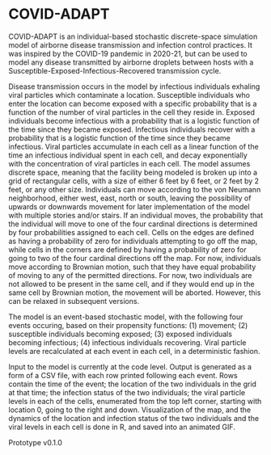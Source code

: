 # COVID-ADAPT

COVID-ADAPT is an individual-based stochastic discrete-space simulation model of airborne disease transmission and infection control practices. It was inspired by the COVID-19 pandemic in 2020-21, but can be used to model any disease transmitted by airborne droplets between hosts with a Susceptible-Exposed-Infectious-Recovered transmission cycle. 

Disease transmission occurs in the model by infectious individuals exhaling viral particles which contaminate a location. Susceptible individuals who enter the location can become exposed with a specific probability that is a function of the number of viral particles in the cell they reside in. Exposed individuals become infectious with a probability that is a logistic function of the time since they became exposed. Infectious individuals recover with a probability that is a logistic function of the time since they became infectious. Viral particles accumulate in each cell as a linear function of the time an infectious individual spent in each cell, and decay exponentially with the concentration of viral particles in each cell. The model assumes discrete space, meaning that the facility being modeled is broken up into a grid of rectangular cells, with a size of either 6 feet by 6 feet, or 2 feet by 2 feet, or any other size. Individuals can move according to the von Neumann neighborhood, either west, east, north or south, leaving the possibility of upwards or downwards movement for later implementation of the model with multiple stories and/or stairs. If an individual moves, the probability that the individual will move to one of the four cardinal directions is determined by four probabilities assigned to each cell. Cells on the edges are defined as having a probability of zero for individuals attempting to go off the map, while cells in the corners are defined by having a probability of zero for going to two of the four cardinal directions off the map. For now, individuals move according to Brownian motion, such that they have equal probability of moving to any of the permitted directions. For now, two individuals are not allowed to be present in the same cell, and if they would end up in the same cell by Brownian motion, the movement will be aborted. However, this can be relaxed in subsequent versions. 

The model is an event-based stochastic model, with the following four events occuring, based on their propensity functions: (1) movement; (2) susceptible individuals becoming exposed; (3) exposed individuals becoming infectious; (4) infectious individuals recovering. Viral particle levels are recalculated at each event in each cell, in a deterministic fashion.

Input to the model is currently at the code level. Output is generated as a form of a CSV file, with each row printed following each event. Rows contain the time of the event; the location of the two individuals in the grid at that time; the infection status of the two individuals; the viral particle levels in each of the cells, enumerated from the top left corner, starting with location 0, going to the right and down. Visualization of the map, and the dynamics of the location and infection status of the two individuals and the viral levels in each cell is done in R, and saved into an animated GIF.

Prototype v0.1.0



